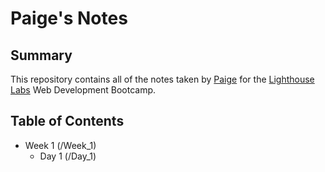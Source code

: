 # Paige's Notes
## Summary
This repository contains all of the notes taken by [Paige](https://github.com/paigenelmes) for the [Lighthouse Labs](https://www.lighthouselabs.ca/) Web Development Bootcamp.
## Table of Contents
* Week 1 (/Week_1)
  * Day 1 (/Day_1)